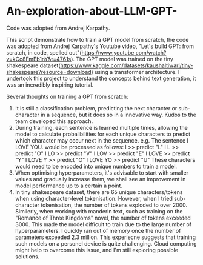 # An-exploration-about-LLM-GPT-
Code was adopted from Andrej Karpathy.

This script demonstrate how to train a GPT model from scratch, the code was adopted from Andrej Karpathy's Youtube video, "Let's build GPT: from scratch, in code, spelled out"(https://www.youtube.com/watch?v=kCc8FmEb1nY&t=4761s). The GPT model was trained on the tiny shakespeare dataset(https://www.kaggle.com/datasets/kaushaltiwari/tiny-shakespeare?resource=download) using a transformer architecture. I undertook this project to understand the concepts behind text generation, it was an incredibly inspiring tutorial.

Several thoughts on training a GPT from scratch:
1. It is still a classification problem, predicting the next character or sub-character in a sequence, but it does so in a innovative way. Kudos to the team developed this approach.
2. During training, each sentence is learned multiple times, allowing the model to calculate probalibilities for each unique characters to predict which character may occur next in the sequence.
e.g. The sentence I LOVE YOU. would be processed as follows:
I  >> predict "L"
I L >> predict "O"
I LO >> predict "V"
I LOV >> predict "E"
I LOVE >> predict "Y"
I LOVE Y >> predict "O"
I LOVE YO >> predict "U"
These characters would need to be encoded into unique numbers to train a model.
4. When optimising hyperparameters, it's advisable to start with smaller values and gradually increase them, we shall see an improvement in model performance up to a certain a point.
5. In tiny shakespeare dataset, there are 65 unique characters/tokens when using character-level tokenisation. However, when I tried sub-character tokenisation, the number of tokens exploded to over 2000. Similerly, when working with manderin text, such as training on the "Romance of Three Kingdoms" novel, the number of tokens exceeded 3000. This made the model difficult to train due to the large number of hyperparameters. I quickly ran out of memory once the number of parameters exceeded 2.3 million. This experiecne suggests that training such models on a personel device is quite challenging. Cloud computing might help to overcome this issue, and I'm still exploring possible solutions.

